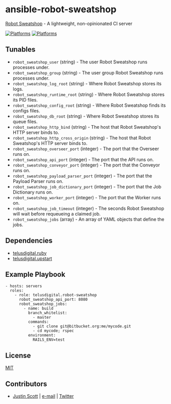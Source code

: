 # ansible-robot-sweatshop

[Robot Sweatshop](https://github.com/JScott/robot_sweatshop) - A lightweight, non-opinionated CI server

[![Platforms](http://img.shields.io/badge/platforms-ubuntu-lightgrey.svg?style=flat)](#)
[![Platforms](http://img.shields.io/badge/platforms-osx-lightgrey.svg?style=flat)](#)

## Tunables
- `robot_sweatshop_user` (string) - The user Robot Sweatshop runs processes under.
- `robot_sweatshop_group` (string) - The user group Robot Sweatshop runs processes under.
- `robot_sweatshop_log_root` (string) - Where Robot Sweatshop stores its logs.
- `robot_sweatshop_runtime_root` (string) - Where Robot Sweatshop stores its PID files.
- `robot_sweatshop_config_root` (string) - Where Robot Sweatshop finds its configs files.
- `robot_sweatshop_db_root` (string) - Where Robot Sweatshop stores its queue files.
- `robot_sweatshop_http_bind` (string) - The host that Robot Sweatshop's HTTP server binds to.
- `robot_sweatshop_http_cross_origin` (string) - The host that Robot Sweatshop's HTTP server binds to.
- `robot_sweatshop_overseer_port` (integer) - The port that the Overseer runs on.
- `robot_sweatshop_api_port` (integer) - The port that the API runs on.
- `robot_sweatshop_conveyor_port` (integer) - The port that the Conveyor runs on.
- `robot_sweatshop_payload_parser_port` (integer) - The port that the Payload Parser runs on.
- `robot_sweatshop_job_dictionary_port` (integer) - The port that the Job Dictionary runs on.
- `robot_sweatshop_worker_port` (integer) - The port that the Worker runs on.
- `robot_sweatshop_job_timeout` (integer) - The seconds Robot Sweatshop will wait before requeueing a claimed job.
- `robot_sweatshop_jobs` (array) - An array of YAML objects that define the jobs.

## Dependencies
- [telusdigital.ruby](https://github.com/telusdigital/ansible-ruby/)
- [telusdigital.upstart](https://github.com/telusdigital/ansible-upstart/)

## Example Playbook
```
- hosts: servers
  roles:
    - role: telusdigital.robot-sweatshop
      robot_sweatshop_api_port: 8080
      robot_sweatshop_jobs:
        - name: build
          branch_whitelist:
            - master
          commands:
            - git clone git@bitbucket.org:me/mycode.git
            - cd mycode; rspec
          environment:
            RAILS_ENV=test
```

## License
[MIT](https://tldrlegal.com/license/mit-license)

## Contributors
- [Justin Scott](https://jvscott.net) | [e-mail](mailto:jvscott@gmail.com) | [Twitter](https://twitter.com/AKindlyOrc)
